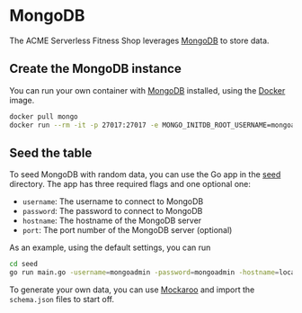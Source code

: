 # MongoDB

The ACME Serverless Fitness Shop leverages [MongoDB](https://www.mongodb.com/) to store data.

## Create the MongoDB instance

You can run your own container with [MongoDB](https://hub.docker.com/_/mongo) installed, using the [Docker](https://hub.docker.com/_/mongo) image.

```bash
docker pull mongo
docker run --rm -it -p 27017:27017 -e MONGO_INITDB_ROOT_USERNAME=mongoadmin -e MONGO_INITDB_ROOT_PASSWORD=mongoadmin -e MONGO_INITDB_DATABASE=acmefitness mongo 
```

## Seed the table

To seed MongoDB with random data, you can use the Go app in the [seed](./seed) directory. The app has three required flags and one optional one:

* `username`: The username to connect to MongoDB
* `password`: The password to connect to MongoDB
* `hostname`: The hostname of the MongoDB server
* `port`: The port number of the MongoDB server (optional)

As an example, using the default settings, you can run

```bash
cd seed
go run main.go -username=mongoadmin -password=mongoadmin -hostname=localhost -port=27017
```

To generate your own data, you can use [Mockaroo](https://www.mockaroo.com/) and import the `schema.json` files to start off.
